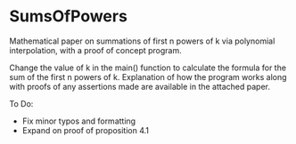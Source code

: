 # SumsOfPowers

Mathematical paper on summations of first n powers of k via polynomial interpolation, with a proof of concept program.

Change the value of k in the main() function to calculate the formula for the sum of the first n powers of k. Explanation of how the program works along with proofs of any assertions made are available in the attached paper.

To Do:
- Fix minor typos and formatting
- Expand on proof of proposition 4.1
